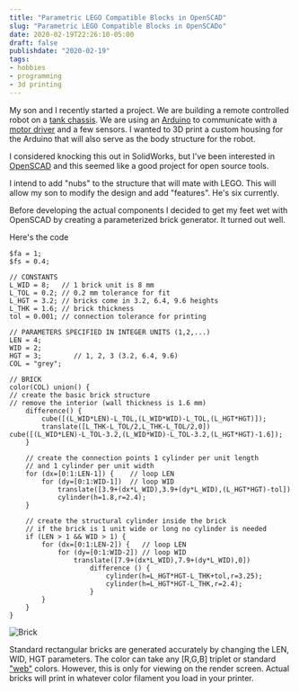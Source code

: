 ```yaml
---
title: "Parametric LEGO Compatible Blocks in OpenSCAD"
slug: "Parametric LEGO Compatible Blocks in OpenSCADo"
date: 2020-02-19T22:26:10-05:00
draft: false
publishdate: "2020-02-19"
tags:
- hobbies
- programming
- 3d printing
---
```


My son and I recently started a project. We are building a remote controlled robot on a [tank chassis][4]. We are using an [Arduino][1] to communicate with a [motor driver][2] and a few sensors. I wanted to 3D print a custom housing for the Arduino that will also serve as the body structure for the robot.

I considered knocking this out in SolidWorks, but I've been interested in [OpenSCAD][3] and this seemed like a good project for open source tools.

I intend to add "nubs" to the structure that will mate with LEGO. This will allow my son to modify the design and add "features". He's six currently.

Before developing the actual components I decided to get my feet wet with OpenSCAD by creating a parameterized brick generator. It turned out well.

Here's the code

    $fa = 1;
    $fs = 0.4;
    
    // CONSTANTS
    L_WID = 8;   // 1 brick unit is 8 mm
    L_TOL = 0.2; // 0.2 mm tolerance for fit
    L_HGT = 3.2; // bricks come in 3.2, 6.4, 9.6 heights
    L_THK = 1.6; // brick thickness
    tol = 0.001; // connection tolerance for printing

    // PARAMETERS SPECIFIED IN INTEGER UNITS (1,2,...)
    LEN = 4;
    WID = 2;
    HGT = 3;        // 1, 2, 3 (3.2, 6.4, 9.6)
    COL = "grey";

    // BRICK
    color(COL) union() {
    // create the basic brick structure
    // remove the interior (wall thickness is 1.6 mm)
        difference() {
            cube([(L_WID*LEN)-L_TOL,(L_WID*WID)-L_TOL,(L_HGT*HGT)]);
            translate([L_THK-L_TOL/2,L_THK-L_TOL/2,0])
    cube([(L_WID*LEN)-L_TOL-3.2,(L_WID*WID)-L_TOL-3.2,(L_HGT*HGT)-1.6]);
        }
    
        // create the connection points 1 cylinder per unit length
        // and 1 cylinder per unit width
        for (dx=[0:1:LEN-1]) {    // loop LEN
            for (dy=[0:1:WID-1])  // loop WID
                translate([3.9+(dx*L_WID),3.9+(dy*L_WID),(L_HGT*HGT)-tol])
                cylinder(h=1.8,r=2.4);
        }
    
        // create the structural cylinder inside the brick
        // if the brick is 1 unit wide or long no cylinder is needed
        if (LEN > 1 && WID > 1) {
            for (dx=[0:1:LEN-2]) {   // loop LEN
                for (dy=[0:1:WID-2]) // loop WID
                    translate([7.9+(dx*L_WID),7.9+(dy*L_WID),0])
                        difference () {
                            cylinder(h=L_HGT*HGT-L_THK+tol,r=3.25);
                            cylinder(h=L_HGT*HGT-L_THK,r=2.4);
                        }
            }
        }
    } 

![Brick](/img/brick.jpg)

Standard rectangular bricks are generated accurately by changing the LEN, WID, HGT parameters. The color can take any [R,G,B] triplet or standard ["web"][5] colors. However, this is only for viewing on the render screen. Actual bricks will print in whatever color filament you load in your printer.

[1]: https://www.arduino.cc
[2]: https://www.adafruit.com/product/1438
[3]: http://www.openscad.org/
[4]: https://www.amazon.com/gp/product/B07C2Q63XG/ref=ppx_yo_dt_b_asin_title_o09_s00?ie=UTF8&psc=1
[5]: https://en.wikibooks.org/wiki/OpenSCAD_User_Manual/Transformations#color
